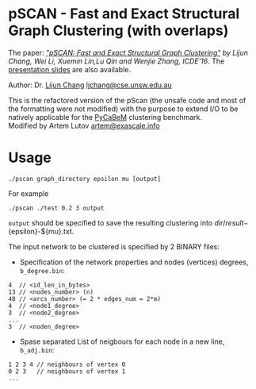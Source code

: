 # pSCAN - Fast and Exact Structural Graph Clustering (with overlaps)

The paper: *["pSCAN: Fast and Exact Structural Graph Clustering"](https://www.cse.unsw.edu.au/~ljchang/pdf/icde16-pscan.pdf) by Lijun Chang, Wei Li, Xuemin Lin,Lu Qin and Wenjie Zhang, ICDE'16*. The [presentation slides](https://www.cse.unsw.edu.au/~ljchang/pdf/icde16s-pscan.pdf) are also available.

Author: Dr. [Lijun Chang](https://www.cse.unsw.edu.au/~ljchang/) <ljchang@cse.unsw.edu.au>

This is the refactored version of the pScan (the unsafe code and most of the formatting were not modified) with the purpose to extend I/O to be natively applicable for the [PyCaBeM](https://github.com/eXascaleInfolab/PyCABeM) clustering benchmark.  
Modified by Artem Lutov <artem@exascale.info>

# Usage
```
./pscan graph_directory epsilon mu [output]
```
For example
```
./pscan ./test 0.2 3 output
```
 `output` should be specified to save the resulting clustering into ${dir}/result-${epsilon}-${mu}.txt.

The input network to be clustered is specified by 2 BINARY files:
- Specification of the network properties and nodes (vertices) degrees, `b_degree.bin`:
```
4  // <id_len_in_bytes>
13 // <nodes_number> (n)
48 // <arcs_number> (= 2 * edges_num = 2*m)
4  // <node1_degree>
3  // <node2_degree>
...
3  // <noden_degree>
```
- Spase separated List of neigbours for each node in a new line, `b_adj.bin`:
```
1 2 3 4 // neighbours of vertex 0
0 2 3   // neighbours of vertex 1
...
```
